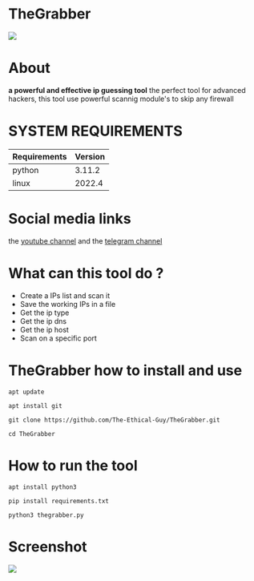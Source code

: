 # TheGrabber
![](https://files.catbox.moe/y1ndmh.png)
# About
<b>a powerful and effective ip guessing tool</b> the perfect tool for advanced hackers, this tool use powerful scannig module's to skip any firewall

# SYSTEM REQUIREMENTS
| Requirements   | Version            |
| -------------- | ------------------ |
| python         | 3.11.2             |
| linux          | 2022.4             |
 
# Social media links
the <a href="https://www.youtube.com/@TheEthicalGuy">youtube channel</a> and the
<a href="">telegram channel</a>
 
# What can this tool do ?

<ul>
 <li>Create a IPs list and scan it</li>
 <li>Save the working IPs in a file</li>
 <li>Get the ip type</li>
 <li>Get the ip dns</li>
 <li>Get the ip host</li>
 <li>Scan on a specific port</li>
 </ul>

# TheGrabber how to install and use

```
apt update
```
```
apt install git
```
```
git clone https://github.com/The-Ethical-Guy/TheGrabber.git
```
```
cd TheGrabber
```

# How to run the tool

```
apt install python3  
```
```
pip install requirements.txt
```
```
python3 thegrabber.py
```

# Screenshot
![](https://files.catbox.moe/y1ndmh.png)
